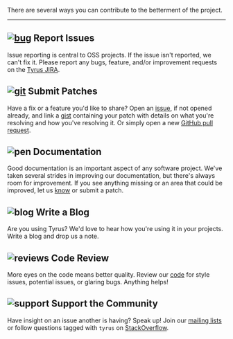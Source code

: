 There are several ways you can contribute to the betterment of the project.

---

## [![bug][bug]][tyrus-jira] Report Issues

Issue reporting is central to OSS projects.  If the issue isn't reported,
we can't fix it.  Please report any bugs, feature, and/or improvement requests on the
[Tyrus JIRA][tyrus-jira].


## [![git][git]][scm] Submit Patches

Have a fix or a feature you\'d like to share?  Open an [issue][tyrus-jira], if not opened
already, and link a [gist][gist] containing your patch with details on what you\'re resolving
and how you\'ve resolving it. Or simply open a new [GitHub pull request][gpr].


## ![pen][pen] Documentation

Good documentation is an important aspect of any software project.  We\'ve
taken several strides in improving our documentation, but there\'s always room
for improvement.  If you see anything missing or an area that could be improved,
let us [know][tyrus-jira] or submit a patch.


## ![blog][blog] Write a Blog

Are you using Tyrus? We\'d love to hear how you\'re using it in your projects.
Write a blog and drop us a note.


## ![reviews][search] Code Review

More eyes on the code means better quality.  Review our [code][scm] for style issues,
potential issues, or glaring bugs.  Anything helps!


## ![support][support] Support the Community

Have insight on an issue another is having?  Speak up!  Join our [mailing
lists][list] or follow questions tagged with `tyrus` on [StackOverflow][stack].


[tyrus-jira]: https://java.net/jira/browse/TYRUS
[git]: images/git.png
[bug]: images/bug.png
[pen]: images/pen.png
[blog]: images/blog2.png
[search]: images/search.png

[stack]: http://stackoverflow.com/questions/tagged/tyrus
[support]: images/conversation.png
[list]: mailing.html
[gist]: https://gist.github.com/
[gpr]: https://help.github.com/articles/using-pull-requests

[scm]: scm.html

